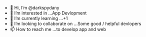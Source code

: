 - 👋 Hi, I’m @darkspydany
- 👀 I’m interested in ...App Devlopment
- 🌱 I’m currently learning ...+1
- 💞️ I’m looking to collaborate on ...Some good / helpful devlopers
- 📫 How to reach me ...to develop app and web

<!---
darkspydany/darkspydany is a ✨ special ✨ repository because its `README.md` (this file) appears on your GitHub profile.
You can click the Preview link to take a look at your changes.
--->
